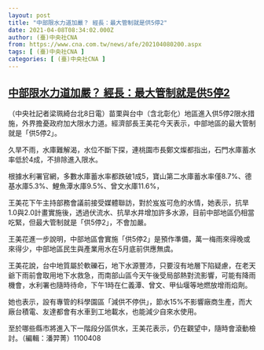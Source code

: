 ```yaml
---
layout: post
title: "中部限水力道加嚴？ 經長：最大管制就是供5停2"
date: 2021-04-08T08:34:02.000Z
author: (臺)中央社CNA
from: https://www.cna.com.tw/news/afe/202104080200.aspx
tags: [ (臺)中央社CNA ]
categories: [ (臺)中央社CNA ]
---
```

<!--1617870842000-->
[中部限水力道加嚴？ 經長：最大管制就是供5停2](https://www.cna.com.tw/news/afe/202104080200.aspx)
------

<div>
<div></div><div class="paragraph"><p>（中央社記者梁珮綺台北8日電）苗栗與台中（含北彰化）地區進入供5停2限水措施，外界擔憂政府加大限水力道。經濟部長王美花今天表示，中部地區的最大管制就是「供5停2」。</p><p>久旱不雨，水庫難解渴，水位不斷下探，連桃園市長鄭文燦都指出，石門水庫蓄水率低於4成，不排除進入限水。</p><p>根據水利署官網，多數水庫蓄水率都跌破1成5，寶山第二水庫蓄水率僅8.7%、德基水庫5.3%、鯉魚潭水庫9.5%、曾文水庫11.6%，</p><p>王美花下午主持部務會議前接受媒體聯訪，對於岌岌可危的水情，她表示，抗旱1.0與2.0計畫實施後，透過伏流水、抗旱水井增加許多水源，目前中部地區仍相當吃緊，但最大管制就是「供5停2」，不會加嚴。</p><p>王美花進一步說明，中部地區會實施「供5停2」是預作準備，萬一梅雨來得晚或來得少，中部地區民生與產業用水在5月底前供應無虞。</p><p>王美花說，台中地質屬於軟礫石，地下水源豐沛，只要沒有地層下陷疑慮，在老天爺下雨前會取用地下水救急，而南部山區今天午後受局部熱對流影響，可能有降雨機會，水利署也隨時待命，下午1時在仁義潭、曾文、甲仙堰等地燃放增雨焰劑。</p><p>她也表示，設有專管的科學園區「減供不停供」，節水15%不影響廠商生產，而大廠台積電、友達都會有水車到工地載水，也能減少自來水使用。</p><p>至於哪些縣市將進入下一階段分區供水，王美花表示，仍在觀望中，隨時會滾動檢討。（編輯：潘羿菁）1100408</p></div>
</div>
